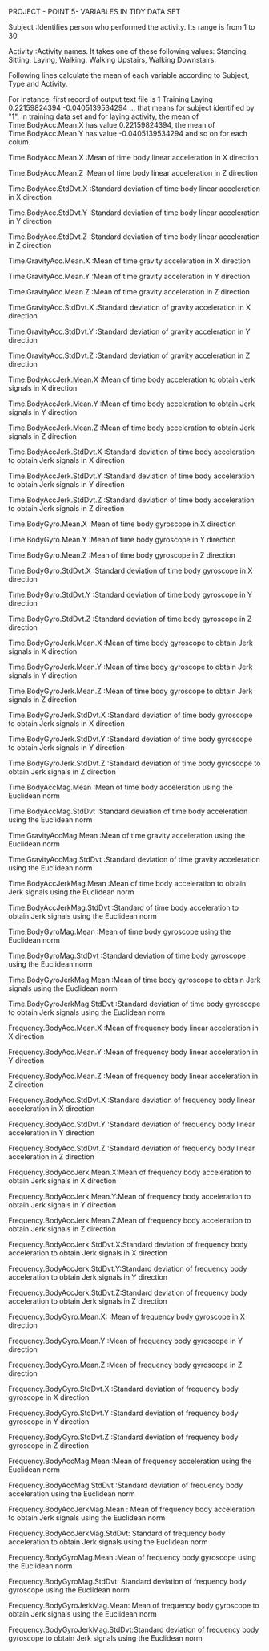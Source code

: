 PROJECT - POINT 5- VARIABLES IN TIDY DATA SET

Subject						:Identifies person who performed the activity. Its range is from 1 to 30.

Activity					:Activity names. It takes one of these following values: Standing, Sitting, Laying, Walking, Walking Upstairs, Walking Downstairs.

Following lines calculate the mean of each variable according to Subject, Type and Activity. 

For instance, first record of output text file is 
1 Training Laying 0.22159824394 -0.0405139534294 ... 
that means for subject identified by "1", in training data set and for laying activity, the mean of Time.BodyAcc.Mean.X has value 0.22159824394, the mean of Time.BodyAcc.Mean.Y has value -0.0405139534294 and so on for each colum.

Time.BodyAcc.Mean.X         :Mean of time body linear acceleration in X direction

Time.BodyAcc.Mean.Z         :Mean of time body linear acceleration in Z direction

Time.BodyAcc.StdDvt.X       :Standard deviation of time body linear acceleration in X direction

Time.BodyAcc.StdDvt.Y       :Standard deviation of time body linear acceleration in Y direction

Time.BodyAcc.StdDvt.Z       :Standard deviation of time body linear acceleration in Z direction

Time.GravityAcc.Mean.X      :Mean of time gravity acceleration in X direction  

Time.GravityAcc.Mean.Y      :Mean of time gravity acceleration in Y direction 

Time.GravityAcc.Mean.Z      :Mean of time gravity acceleration in Z direction 

Time.GravityAcc.StdDvt.X    :Standard deviation of gravity acceleration in X direction

Time.GravityAcc.StdDvt.Y    :Standard deviation of gravity acceleration in Y direction

Time.GravityAcc.StdDvt.Z    :Standard deviation of gravity acceleration in Z direction  

Time.BodyAccJerk.Mean.X     :Mean of time body acceleration to obtain Jerk signals in X direction

Time.BodyAccJerk.Mean.Y     :Mean of time body acceleration to obtain Jerk signals in Y direction  

Time.BodyAccJerk.Mean.Z     :Mean of time body acceleration to obtain Jerk signals in Z direction 

Time.BodyAccJerk.StdDvt.X   :Standard deviation of time body acceleration to obtain Jerk signals in X direction 

Time.BodyAccJerk.StdDvt.Y   :Standard deviation of time body acceleration to obtain Jerk signals in Y direction  

Time.BodyAccJerk.StdDvt.Z   :Standard deviation of time body acceleration to obtain Jerk signals in Z direction  

Time.BodyGyro.Mean.X        :Mean of time body gyroscope in X direction

Time.BodyGyro.Mean.Y        :Mean of time body gyroscope in Y direction  

Time.BodyGyro.Mean.Z        :Mean of time body gyroscope in Z direction   

Time.BodyGyro.StdDvt.X      :Standard deviation of time body gyroscope in X direction

Time.BodyGyro.StdDvt.Y      :Standard deviation of time body gyroscope in Y direction   

Time.BodyGyro.StdDvt.Z      :Standard deviation of time body gyroscope in Z direction    

Time.BodyGyroJerk.Mean.X    :Mean of time body gyroscope to obtain Jerk signals in X direction   

Time.BodyGyroJerk.Mean.Y    :Mean of time body gyroscope to obtain Jerk signals in Y direction    

Time.BodyGyroJerk.Mean.Z    :Mean of time body gyroscope to obtain Jerk signals in Z direction    

Time.BodyGyroJerk.StdDvt.X  :Standard deviation of time body gyroscope to obtain Jerk signals in X direction 

Time.BodyGyroJerk.StdDvt.Y  :Standard deviation of time body gyroscope to obtain Jerk signals in Y direction   

Time.BodyGyroJerk.StdDvt.Z  :Standard deviation of time body gyroscope to obtain Jerk signals in Z direction     

Time.BodyAccMag.Mean        :Mean of time body acceleration using the Euclidean norm

Time.BodyAccMag.StdDvt      :Standard deviation of time body acceleration using the Euclidean norm    

Time.GravityAccMag.Mean     :Mean of time gravity acceleration using the Euclidean norm  

Time.GravityAccMag.StdDvt   :Standard deviation of time gravity acceleration using the Euclidean norm 

Time.BodyAccJerkMag.Mean    :Mean of time body acceleration to obtain Jerk signals using the Euclidean norm

Time.BodyAccJerkMag.StdDvt  :Standard of time body acceleration to obtain Jerk signals using the Euclidean norm    

Time.BodyGyroMag.Mean       :Mean of time body gyroscope using the Euclidean norm

Time.BodyGyroMag.StdDvt     :Standard deviation of time body gyroscope using the Euclidean norm  

Time.BodyGyroJerkMag.Mean   :Mean of time body gyroscope to obtain Jerk signals using the Euclidean norm    

Time.BodyGyroJerkMag.StdDvt :Standard deviation of time body gyroscope to obtain Jerk signals using the Euclidean norm 

Frequency.BodyAcc.Mean.X    :Mean of frequency body linear acceleration in X direction   

Frequency.BodyAcc.Mean.Y    :Mean of frequency body linear acceleration in Y direction   

Frequency.BodyAcc.Mean.Z    :Mean of frequency body linear acceleration in Z direction    

Frequency.BodyAcc.StdDvt.X  :Standard deviation of frequency body linear acceleration in X direction   

Frequency.BodyAcc.StdDvt.Y  :Standard deviation of frequency body linear acceleration in Y direction       

Frequency.BodyAcc.StdDvt.Z  :Standard deviation of frequency body linear acceleration in Z direction       

Frequency.BodyAccJerk.Mean.X:Mean of frequency body acceleration to obtain Jerk signals in X direction

Frequency.BodyAccJerk.Mean.Y:Mean of frequency body acceleration to obtain Jerk signals in Y direction    

Frequency.BodyAccJerk.Mean.Z:Mean of frequency body acceleration to obtain Jerk signals in Z direction    

Frequency.BodyAccJerk.StdDvt.X:Standard deviation of frequency body acceleration to obtain Jerk signals in X direction

Frequency.BodyAccJerk.StdDvt.Y:Standard deviation of frequency body acceleration to obtain Jerk signals in Y direction  

Frequency.BodyAccJerk.StdDvt.Z:Standard deviation of frequency body acceleration to obtain Jerk signals in Z direction  

Frequency.BodyGyro.Mean.X:	:Mean of frequency body gyroscope in X direction        

Frequency.BodyGyro.Mean.Y   :Mean of frequency body gyroscope in Y direction     

Frequency.BodyGyro.Mean.Z   :Mean of frequency body gyroscope in Z direction     

Frequency.BodyGyro.StdDvt.X :Standard deviation of frequency body gyroscope in X direction 

Frequency.BodyGyro.StdDvt.Y :Standard deviation of frequency body gyroscope in Y direction     

Frequency.BodyGyro.StdDvt.Z :Standard deviation of frequency body gyroscope in Z direction     

Frequency.BodyAccMag.Mean   :Mean of frequency acceleration using the Euclidean norm  

Frequency.BodyAccMag.StdDvt :Standard deviation of frequency body acceleration using the Euclidean norm  

Frequency.BodyAccJerkMag.Mean : Mean of frequency body acceleration to obtain Jerk signals using the Euclidean norm 

Frequency.BodyAccJerkMag.StdDvt: Standard of frequency body acceleration to obtain Jerk signals using the Euclidean norm    

Frequency.BodyGyroMag.Mean  :Mean of frequency body gyroscope using the Euclidean norm 

Frequency.BodyGyroMag.StdDvt:  Standard deviation of frequency body gyroscope using the Euclidean norm    

Frequency.BodyGyroJerkMag.Mean: Mean of frequency body gyroscope to obtain Jerk signals using the Euclidean norm     

Frequency.BodyGyroJerkMag.StdDvt:Standard deviation of frequency body gyroscope to obtain Jerk signals using the Euclidean norm 
